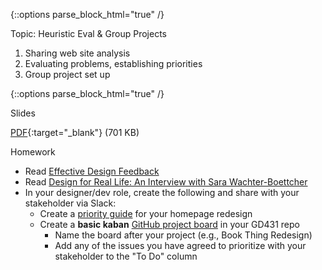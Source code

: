 {::options parse_block_html="true" /}
<section class="accordion-wrapper">

<div class="accordion-title js-trigger-content-toggle">
Topic: Heuristic Eval & Group Projects
</div>

1. Sharing web site analysis
1. Evaluating problems, establishing priorities
1. Group project set up

{::options parse_block_html="true" /}
<div class="accordion-title has-no-content js-content-toggle-ignore">

Slides

[PDF](files/w07-priority-matrixes.min.pdf){:target="_blank"} (701 KB)

</div>


<div class="accordion-title js-trigger-content-toggle">
Homework
</div>

- Read [Effective Design Feedback](https://jonyablonski.com/articles/2017/effective-design-feedback/)
- Read [Design for Real Life: An Interview with Sara Wachter-Boettcher](https://alistapart.com/article/design-for-real-life-interview-with-sara-wachter-boettcher)
- In your designer/dev role, create the following and share with your stakeholder via Slack:
  - Create a [priority guide](https://alistapart.com/article/priority-guides-a-content-first-alternative-to-wireframes) for your homepage redesign
  - Create a **basic kaban** [GitHub project board](https://help.github.com/articles/about-project-boards/) in your GD431 repo
    - Name the board after your project (e.g., Book Thing Redesign)
    - Add any of the issues you have agreed to prioritize with your stakeholder to the "To Do" column

</section>
